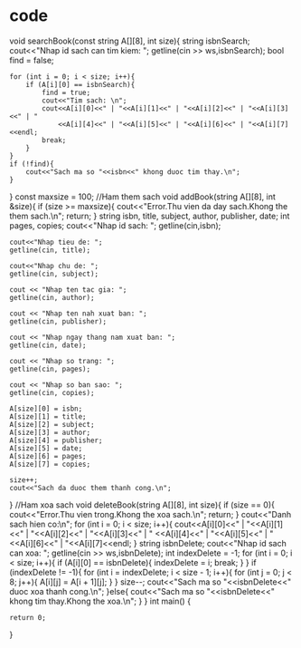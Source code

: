 # code
void searchBook(const string A[][8], int size){
	string isbnSearch;
	cout<<"Nhap id sach can tim kiem: ";
	getline(cin >> ws,isbnSearch);
	bool find = false;
	
	for (int i = 0; i < size; i++){
		if (A[i][0] == isbnSearch){
			find = true;
			cout<<"Tim sach: \n";
			cout<<A[i][0]<<" | "<<A[i][1]<<" | "<<A[i][2]<<" | "<<A[i][3]<<" | "
				<<A[i][4]<<" | "<<A[i][5]<<" | "<<A[i][6]<<" | "<<A[i][7]<<endl;
			break;
		}
	}
	if (!find){
		cout<<"Sach ma so "<<isbn<<" khong duoc tim thay.\n";
	}
}
const maxsize = 100;
//Ham them sach
void addBook(string A[][8], int &size){
	if (size >= maxsize){
		cout<<"Error.Thu vien da day sach.Khong the them sach.\n";
		return;
	}
	string isbn, title, subject, author, publisher, date;
	int pages, copies;
	cout<<"Nhap id sach: ";
	getline(cin,isbn);
	
	cout<<"Nhap tieu de: ";
	getline(cin, title);
	
	cout<<"Nhap chu de: ";
	getline(cin, subject);
	
	cout << "Nhap ten tac gia: ";
    getline(cin, author);

    cout << "Nhap ten nah xuat ban: ";
    getline(cin, publisher);

    cout << "Nhap ngay thang nam xuat ban: ";
    getline(cin, date);

    cout << "Nhap so trang: ";
    getline(cin, pages);

    cout << "Nhap so ban sao: ";
    getline(cin, copies);
    
    A[size][0] = isbn;
    A[size][1] = title;
    A[size][2] = subject;
    A[size][3] = author;
    A[size][4] = publisher;
    A[size][5] = date;
    A[size][6] = pages;
    A[size][7] = copies;
    
    size++;
    cout<<"Sach da duoc them thanh cong.\n";
}
//Ham xoa sach
void deleteBook(string A[][8], int size){
	if (size == 0){
		cout<<"Error.Thu vien trong.Khong the xoa sach.\n";
		return;
	}
	cout<<"Danh sach hien co:\n";
	for (int i = 0; i < size; i++){
		cout<<A[i][0]<<" | "<<A[i][1]<<" | "<<A[i][2]<<" | "<<A[i][3]<<" | "
			<<A[i][4]<<" | "<<A[i][5]<<" | "<<A[i][6]<<" | "<<A[i][7]<<endl;
	}
	string isbnDelete;
	cout<<"Nhap id sach can xoa: ";
	getline(cin >> ws,isbnDelete);
	int indexDelete = -1;
	for (int i = 0; i < size; i++){
		if (A[i][0] == isbnDelete){
			indexDelete = i;
			break;
		}
	}
	if (indexDelete != -1){
		for (int i = indexDelete; i < size - 1; i++){
			for (int j = 0; j < 8; j++){
				A[i][j] = A[i + 1][j];
			}
		}
		size--;
		cout<<"Sach ma so "<<isbnDelete<<" duoc xoa thanh cong.\n";
	}else{
		cout<<"Sach ma so "<<isbnDelete<<" khong tim thay.Khong the xoa.\n";
	}
}
int main()
{
	
	return 0;
}
